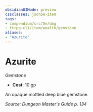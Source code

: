 ```yaml
---
obsidianUIMode: preview
cssclasses: json5e-item
tags:
- compendium/src/5e/dmg
- ttrpg-cli/item/wealth/gemstone
aliases: 
- "Azurite"
---
```

# Azurite
*Gemstone*  

- **Cost**: 10 gp

An opaque mottled deep blue gemstone.

*Source: Dungeon Master's Guide p. 134*